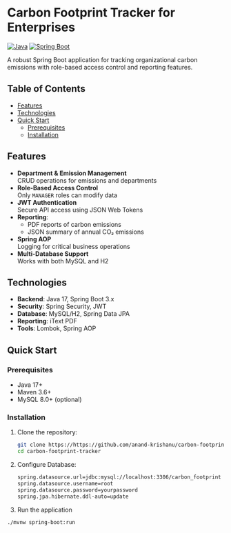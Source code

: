 # Carbon Footprint Tracker for Enterprises

[![Java](https://img.shields.io/badge/Java-17-blue.svg)](https://www.oracle.com/java/)
[![Spring Boot](https://img.shields.io/badge/Spring%20Boot-3.x-green.svg)](https://spring.io/projects/spring-boot)

A robust Spring Boot application for tracking organizational carbon emissions with role-based access control and reporting features.

## Table of Contents
- [Features](#features)
- [Technologies](#technologies)
- [Quick Start](#quick-start)
  - [Prerequisites](#prerequisites)
  - [Installation](#installation)

## Features

- **Department & Emission Management**  
  CRUD operations for emissions and departments
- **Role-Based Access Control**  
  Only `MANAGER` roles can modify data
- **JWT Authentication**  
  Secure API access using JSON Web Tokens
- **Reporting**:
  - PDF reports of carbon emissions
  - JSON summary of annual CO₂ emissions
- **Spring AOP**  
  Logging for critical business operations
- **Multi-Database Support**  
  Works with both MySQL and H2

## Technologies

- **Backend**: Java 17, Spring Boot 3.x
- **Security**: Spring Security, JWT
- **Database**: MySQL/H2, Spring Data JPA
- **Reporting**: iText PDF
- **Tools**: Lombok, Spring AOP

## Quick Start

### Prerequisites
- Java 17+
- Maven 3.6+
- MySQL 8.0+ (optional)

### Installation

1. Clone the repository:
   ```bash
   git clone https://https://github.com/anand-krishanu/carbon-footprint-for-enterprises.git
   cd carbon-footprint-tracker
   ```

2. Configure Database:
   ```bash
   spring.datasource.url=jdbc:mysql://localhost:3306/carbon_footprint
   spring.datasource.username=root
   spring.datasource.password=yourpassword
   spring.jpa.hibernate.ddl-auto=update  
   ```
3. Run the application
  ```bash
  ./mvnw spring-boot:run
  ```

